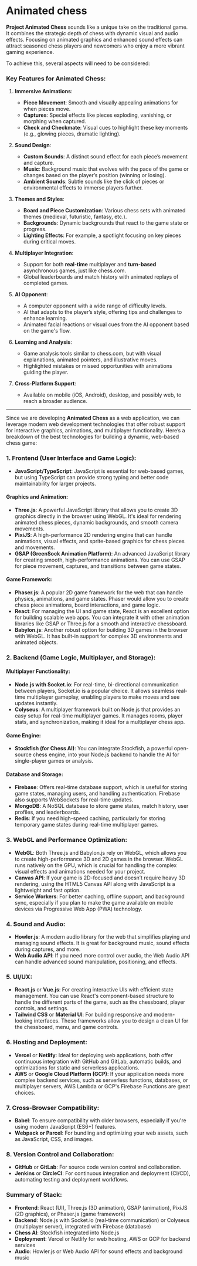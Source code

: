 # Animated chess

**Project Animated Chess** sounds like a unique take on the traditional game. It combines the strategic depth of chess with dynamic visual and audio effects. Focusing on animated graphics and enhanced sound effects can attract seasoned chess players and newcomers who enjoy a more vibrant gaming experience.

To achieve this, several aspects will need to be considered:

### Key Features for **Animated Chess**:
1. **Immersive Animations**:
   - **Piece Movement**: Smooth and visually appealing animations for when pieces move.
   - **Captures**: Special effects like pieces exploding, vanishing, or morphing when captured.
   - **Check and Checkmate**: Visual cues to highlight these key moments (e.g., glowing pieces, dramatic lighting).

2. **Sound Design**:
   - **Custom Sounds**: A distinct sound effect for each piece’s movement and capture.
   - **Music**: Background music that evolves with the pace of the game or changes based on the player’s position (winning or losing).
   - **Ambient Sounds**: Subtle sounds like the click of pieces or environmental effects to immerse players further.

3. **Themes and Styles**:
   - **Board and Piece Customization**: Various chess sets with animated themes (medieval, futuristic, fantasy, etc.).
   - **Backgrounds**: Dynamic backgrounds that react to the game state or progress.
   - **Lighting Effects**: For example, a spotlight focusing on key pieces during critical moves.

4. **Multiplayer Integration**:
   - Support for both **real-time** multiplayer and **turn-based** asynchronous games, just like chess.com.
   - Global leaderboards and match history with animated replays of completed games.

5. **AI Opponent**:
   - A computer opponent with a wide range of difficulty levels.
   - AI that adapts to the player’s style, offering tips and challenges to enhance learning.
   - Animated facial reactions or visual cues from the AI opponent based on the game's flow.

6. **Learning and Analysis**:
   - Game analysis tools similar to chess.com, but with visual explanations, animated pointers, and illustrative moves.
   - Highlighted mistakes or missed opportunities with animations guiding the player.

7. **Cross-Platform Support**:
   - Available on mobile (iOS, Android), desktop, and possibly web, to reach a broader audience.
  
----



Since we are developing **Animated Chess** as a web application, we can leverage modern web development technologies that offer robust support for interactive graphics, animations, and multiplayer functionality. Here’s a breakdown of the best technologies for building a dynamic, web-based chess game:

### 1. **Frontend (User Interface and Game Logic)**:

- **JavaScript/TypeScript**: JavaScript is essential for web-based games, but using TypeScript can provide strong typing and better code maintainability for larger projects.

#### Graphics and Animation:
- **Three.js**: A powerful JavaScript library that allows you to create 3D graphics directly in the browser using WebGL. It's ideal for rendering animated chess pieces, dynamic backgrounds, and smooth camera movements.
- **PixiJS**: A high-performance 2D rendering engine that can handle animations, visual effects, and sprite-based graphics for chess pieces and movements.
- **GSAP (GreenSock Animation Platform)**: An advanced JavaScript library for creating smooth, high-performance animations. You can use GSAP for piece movement, captures, and transitions between game states.
  
#### Game Framework:
- **Phaser.js**: A popular 2D game framework for the web that can handle physics, animations, and game states. Phaser would allow you to create chess piece animations, board interactions, and game logic.
- **React**: For managing the UI and game state, React is an excellent option for building scalable web apps. You can integrate it with other animation libraries like GSAP or Three.js for a smooth and interactive chessboard.
- **Babylon.js**: Another robust option for building 3D games in the browser with WebGL. It has built-in support for complex 3D environments and animated objects.

### 2. **Backend (Game Logic, Multiplayer, and Storage)**:

#### Multiplayer Functionality:
- **Node.js with Socket.io**: For real-time, bi-directional communication between players, Socket.io is a popular choice. It allows seamless real-time multiplayer gameplay, enabling players to make moves and see updates instantly.
- **Colyseus**: A multiplayer framework built on Node.js that provides an easy setup for real-time multiplayer games. It manages rooms, player stats, and synchronization, making it ideal for a multiplayer chess app.

#### Game Engine:
- **Stockfish (for Chess AI)**: You can integrate Stockfish, a powerful open-source chess engine, into your Node.js backend to handle the AI for single-player games or analysis.
  
#### Database and Storage:
- **Firebase**: Offers real-time database support, which is useful for storing game states, managing users, and handling authentication. Firebase also supports WebSockets for real-time updates.
- **MongoDB**: A NoSQL database to store game states, match history, user profiles, and leaderboards.
- **Redis**: If you need high-speed caching, particularly for storing temporary game states during real-time multiplayer games.

### 3. **WebGL and Performance Optimization**:
- **WebGL**: Both Three.js and Babylon.js rely on WebGL, which allows you to create high-performance 3D and 2D games in the browser. WebGL runs natively on the GPU, which is crucial for handling the complex visual effects and animations needed for your project.
- **Canvas API**: If your game is 2D-focused and doesn’t require heavy 3D rendering, using the HTML5 Canvas API along with JavaScript is a lightweight and fast option.
- **Service Workers**: For better caching, offline support, and background sync, especially if you plan to make the game available on mobile devices via Progressive Web App (PWA) technology.

### 4. **Sound and Audio**:
- **Howler.js**: A modern audio library for the web that simplifies playing and managing sound effects. It is great for background music, sound effects during captures, and more.
- **Web Audio API**: If you need more control over audio, the Web Audio API can handle advanced sound manipulation, positioning, and effects.

### 5. **UI/UX**:
- **React.js** or **Vue.js**: For creating interactive UIs with efficient state management. You can use React's component-based structure to handle the different parts of the game, such as the chessboard, player controls, and settings.
- **Tailwind CSS** or **Material UI**: For building responsive and modern-looking interfaces. These frameworks allow you to design a clean UI for the chessboard, menu, and game controls.
  
### 6. **Hosting and Deployment**:
- **Vercel** or **Netlify**: Ideal for deploying web applications, both offer continuous integration with GitHub and GitLab, automatic builds, and optimizations for static and serverless applications.
- **AWS** or **Google Cloud Platform (GCP)**: If your application needs more complex backend services, such as serverless functions, databases, or multiplayer servers, AWS Lambda or GCP's Firebase Functions are great choices.

### 7. **Cross-Browser Compatibility**:
- **Babel**: To ensure compatibility with older browsers, especially if you're using modern JavaScript (ES6+) features.
- **Webpack or Parcel**: For bundling and optimizing your web assets, such as JavaScript, CSS, and images.

### 8. **Version Control and Collaboration**:
- **GitHub** or **GitLab**: For source code version control and collaboration.
- **Jenkins** or **CircleCI**: For continuous integration and deployment (CI/CD), automating testing and deployment workflows.

### Summary of Stack:
- **Frontend**: React (UI), Three.js (3D animation), GSAP (animation), PixiJS (2D graphics), or Phaser.js (game framework)
- **Backend**: Node.js with Socket.io (real-time communication) or Colyseus (multiplayer server), integrated with Firebase (database)
- **Chess AI**: Stockfish integrated into Node.js
- **Deployment**: Vercel or Netlify for web hosting, AWS or GCP for backend services
- **Audio**: Howler.js or Web Audio API for sound effects and background music
